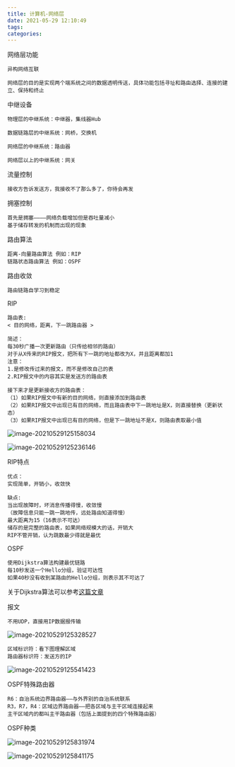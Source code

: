 ```yaml
---
title: 计算机-网络层
date: 2021-05-29 12:10:49
tags:
categories:
---
```




网络层功能

```
异构网络互联

网络层的目的是实现两个端系统之间的数据透明传送，具体功能包括寻址和路由选择、连接的建立、保持和终止
```

中继设备

```
物理层的中继系统：中继器，集线器Hub

数据链路层的中继系统：网桥，交换机

网络层的中继系统：路由器

网络层以上的中继系统：网关
```



流量控制

```
接收方告诉发送方，我接收不了那么多了，你待会再发
```



拥塞控制

```
首先是拥塞————网络负载增加但是吞吐量减小
基于储存转发的机制而出现的现象
```

路由算法

```
距离-向量路由算法 例如：RIP
链路状态路由算法 例如：OSPF
```

路由收敛

```
路由链路自学习到稳定
```



RIP

```
路由表:
< 目的网络，距离，下一跳路由器 >

简述：
每30秒广播一次更新路由（只传给相邻的路由）
对于从X传来的RIP报文，把所有下一跳的地址都改为X，并且距离都加1
注意：
1.是修改传过来的报文，而不是修改自己的表
2.RIP报文中的内容其实是发送方的路由表

接下来才是更新接收方的路由表：
（1）如果RIP报文中有新的目的网络，则直接添加到路由表
（2）如果RIP报文中出现已有目的网络，而且路由表中下一跳地址是X，则直接替换（更新状态）
（3）如果RIP报文中出现已有目的网络，但是下一跳地址不是X，则路由表取最小值

```

![image-20210529125158034](https://picgo-freejim.oss-cn-beijing.aliyuncs.com/to_upload/image-20210529125158034.png)

![image-20210529125236146](https://picgo-freejim.oss-cn-beijing.aliyuncs.com/to_upload/image-20210529125236146.png)

RIP特点

```
优点：
实现简单，开销小，收敛快

缺点:
当出现故障时，坏消息传播得慢，收敛慢
（故障信息只能一跳一跳地传，远处路由知道得慢）
最大距离为15（16表示不可达）
储存的是完整的路由表，如果网络规模大的话，开销大
RIP不管开销，认为跳数最少得就是最优

```



OSPF

```
使用Dijkstra算法构建最优链路
每10秒发送一个Hello分组，验证可达性
如果40秒没有收到某路由的Hello分组，则表示其不可达了
```

关于Dijkstra算法可以参考[这篇文章](https://blog.csdn.net/a10201516595/article/details/103646663)

报文

```
不用UDP，直接用IP数据报传输
```



![image-20210529125328527](https://picgo-freejim.oss-cn-beijing.aliyuncs.com/to_upload/image-20210529125328527.png)

```
区域标识符：看下图理解区域
路由器标识符：发送方的IP
```

![image-20210529125541423](https://picgo-freejim.oss-cn-beijing.aliyuncs.com/to_upload/image-20210529125541423.png)

OSPF特殊路由器

```
R6：自治系统边界路由器——与外界别的自治系统联系
R3，R7，R4：区域边界路由器——把各区域与主干区域连接起来
主干区域内的都叫主干路由器（包括上面提到的四个特殊路由器）
```





OSPF种类

![image-20210529125831974](https://picgo-freejim.oss-cn-beijing.aliyuncs.com/to_upload/image-20210529125831974.png)

![image-20210529125841175](https://picgo-freejim.oss-cn-beijing.aliyuncs.com/to_upload/image-20210529125841175.png)


